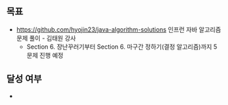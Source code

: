 ## 목표

- https://github.com/hyojin23/java-algorithm-solutions 인프런 자바 알고리즘 문제 풀이 - 김태원 강사
  - Section 6. 장난꾸러기부터 Section 6. 마구간 정하기(결정 알고리즘)까지 5문제 진행 예정

## 달성 여부
-
